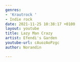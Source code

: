 ```yaml
---
genres:
- 'Krautrock '
- Indie rock
date: 2021-11-25 10:38:17 +0100
layout: youtube
title: Lazy Man Crazy
artist: Efendi's Garden
youtube-url: cAuozAoPzgc
author: Norandin

---
```

